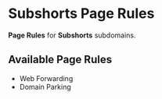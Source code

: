 # Subshorts Page Rules

**Page Rules** for **Subshorts** subdomains.

## Available Page Rules

* Web Forwarding
* Domain Parking
